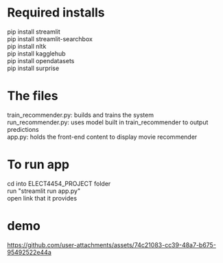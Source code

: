 # Required installs
pip install streamlit  
pip install streamlit-searchbox  
pip install nltk  
pip install kagglehub  
pip install opendatasets  
pip install surprise  

# The files
train_recommender.py: builds and trains the system  
run_recommender.py: uses model built in train_recommender to output predictions  
app.py: holds the front-end content to display movie recommender  


# To run app
cd into ELECT4454_PROJECT folder  
run "streamlit run app.py"  
open link that it provides

# demo


https://github.com/user-attachments/assets/74c21083-cc39-48a7-b675-95492522e44a

